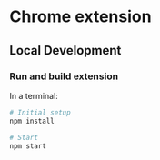 # Chrome extension

## Local Development

### Run and build extension

In a terminal:

```bash
# Initial setup
npm install

# Start
npm start
```

